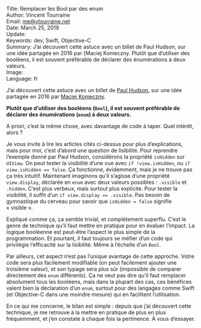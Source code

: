 Title:     Remplacer les Bool par des enum  
Author:    Vincent Tourraine  
Email:     me@vtourraine.net  
Date:      March 25, 2019  
Update:    
Keywords:  dev, Swift, Objective-C  
Summary:   J’ai découvert cette astuce avec un billet de Paul Hudson, sur une idée partagée en 2016 par [Maciej Konieczny. Plutôt que d’utiliser des booléens, il est souvent préférable de déclarer des énumérations à deux valeurs.  
Image:     
Language:  fr  


J’ai découvert cette astuce avec un billet de [Paul Hudson](https://www.hackingwithswift.com/articles/172/using-two-cased-enums-in-place-of-a-boolean), sur une idée partagée en 2016 par [Maciej Konieczny](http://narf.pl/posts/2cased).

**Plutôt que d’utiliser des booléens (`Bool`), il est souvent préférable de déclarer des énumérations (`enum`) à deux valeurs.**

A priori, c’est la même chose, avec davantage de code à taper. Quel intérêt, alors ?

Je vous invite à lire les articles cités ci-dessus pour plus d’explications, mais pour moi, c’est d’abord une question de lisibilité. Pour reprendre l’exemple donné par Paul Hudson, considérons la propriété `isHidden` sur `UIView`. On peut tester la visibilité d’une vue avec `if !view.isHidden`, ou `if view.isHidden == false`. Ça fonctionne, évidemment, mais je ne trouve pas ça très intuitif. Maintenant imaginons qu’il s’agisse d’une propriété `view.display`, déclarée en `enum` avec deux valeurs possibles : `.visible` et `.hidden`. C’est plus verbeux, mais surtout plus explicite. Pour tester la visibilité, il suffit d’un `if view.display == .visible`. Pas besoin de gymnastique du cerveau pour savoir que `isHidden = false` signifie « visible ».

Expliqué comme ça, ça semble trivial, et complètement superflu. C’est le genre de technique qu’il faut mettre en pratique pour en évaluer l’impact. La logique booléenne est peut-être l’aspect le plus simple de la programmation. Et pourtant, il faut toujours se méfier d’un code qui privilégie l’efficacité sur la lisibilité. Même à l’échelle d’un `Bool`.

Par ailleurs, cet aspect n’est pas l’unique avantage de cette approche. Votre code sera plus facilement modifiable (on peut facilement ajouter une troisième valeur), et son typage sera plus sûr (impossible de comparer directement des `enum` différents). Ça ne veut pas dire qu’il faut remplacer absolument tous les booléens, mais dans la plupart des cas, ces bénéfices valent bien la déclaration d’un `enum`, surtout pour des langages comme Swift (et Objective-C dans une moindre mesure) qui en facilitent l’utilisation.

En ce qui me concerne, le bilan est simple : depuis que j’ai découvert cette technique, je me retrouve à la mettre en pratique de plus en plus fréquemment, et j’en constate à chaque fois la pertinence. À vous d’essayer.
